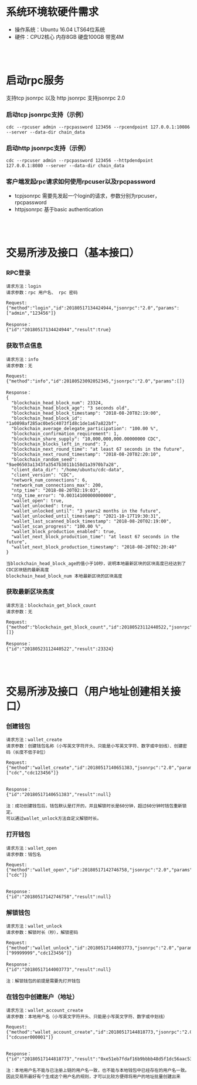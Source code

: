# 系统环境软硬件需求
* 操作系统：Ubuntu 16.04 LTS64位系统
* 硬件：CPU2核心  内存8GB  硬盘100GB  带宽4M

<br/>
<br/>

# 启动rpc服务
支持tcp jsonrpc 以及 http jsonrpc
支持jsonrpc 2.0

### 启动tcp jsonrpc支持（示例）
    cdc --rpcuser admin --rpcpassword 123456 --rpcendpoint 127.0.0.1:10086 --server --data-dir chain_data

### 启动http jsonrpc支持（示例）
    cdc --rpcuser admin --rpcpassword 123456 --httpdendpoint 127.0.0.1:8080 --server --data-dir chain_data

### 客户端发起rpc请求如何使用rpcuser以及rpcpassword
* tcpjsonrpc
需要先发起一个login的请求，参数分别为rpcuser，rpcpassword
* httpjsonrpc
基于basic authentication

<br/>
<br/>

# 交易所涉及接口（基本接口）
### RPC登录

    请求方法：login
    请求参数：rpc 用户名、 rpc 密码

    Request:
    {"method":"login","id":20180517134424944,"jsonrpc":"2.0","params":["admin","123456"]}
    
    Response：
    {"id":"20180517134424944","result":true}
    
    
### 获取节点信息

    请求方法：info
    请求参数：无

    Request:
    {"method":"info","id":20180523092052345,"jsonrpc":"2.0","params":[]}
    
    Response：
    {
	  "blockchain_head_block_num": 23324,
	  "blockchain_head_block_age": "3 seconds old",
	  "blockchain_head_block_timestamp": "2018-08-20T02:19:00",
	  "blockchain_head_block_id": "1a0898af285ac0be5c4073f1d8c1de1a67a822bf",
	  "blockchain_average_delegate_participation": "100.00 %",
	  "blockchain_confirmation_requirement": 1,
	  "blockchain_share_supply": "10,000,000,000.00000000 CDC",
	  "blockchain_blocks_left_in_round": 7,
	  "blockchain_next_round_time": "at least 67 seconds in the future",
	  "blockchain_next_round_timestamp": "2018-08-20T02:20:10",
	  "blockchain_random_seed": "9ae06503a1343fa3547b3011b158d1a3970b7a28",
	  "client_data_dir": "/home/ubuntu/cdc-data",
	  "client_version": "CDC",
	  "network_num_connections": 6,
	  "network_num_connections_max": 200,
	  "ntp_time": "2018-08-20T02:19:03",
	  "ntp_time_error": "0.00314100000000000",
	  "wallet_open": true,
	  "wallet_unlocked": true,
	  "wallet_unlocked_until": "3 years2 months in the future",
	  "wallet_unlocked_until_timestamp": "2021-10-17T19:30:31",
	  "wallet_last_scanned_block_timestamp": "2018-08-20T02:19:00",
	  "wallet_scan_progress": "100.00 %",
	  "wallet_block_production_enabled": true,
	  "wallet_next_block_production_time": "at least 67 seconds in the future",
	  "wallet_next_block_production_timestamp": "2018-08-20T02:20:40"
	}
    
    当blockchain_head_block_age的值小于10秒，说明本地最新区块的区块高度已经达到了CDC区块链的最新高度
    blockchain_head_block_num 本地最新区块的区块高度
    
    
### 获取最新区块高度

    请求方法：blockchain_get_block_count
    请求参数：无

    Request:
    {"method":"blockchain_get_block_count","id":20180523112440522,"jsonrpc":"2.0","params":[]}
    
    Response：
    {"id":"20180523112440522","result":23324} 


<br/>
<br/>


# 交易所涉及接口（用户地址创建相关接口）

### 创建钱包

    请求方法：wallet_create
    请求参数：创建钱包名称（小写英文字符开头、只能是小写英文字符、数字或中划线）、创建密码（长度不低于8位）

    Request:
    {"method":"wallet_create","id":20180517140651383,"jsonrpc":"2.0","params":["cdc","cdc123456"]}

    
    Response：
    {"id":"20180517140651383","result":null}
	
    注：成功创建钱包后，钱包默认是打开的，并且解锁时长是60分钟，超过60分钟时钱包重新锁定。
    可以通过wallet_unlock方法自定义解锁时长。

### 打开钱包

    请求方法：wallet_open
    请求参数：钱包名

    Request:
    {"method":"wallet_open","id":20180517142746758,"jsonrpc":"2.0","params":["cdc"]}

    
    Response：
    {"id":"20180517142746758","result":null}

### 解锁钱包

    请求方法：wallet_unlock
    请求参数：解锁时长（秒），解锁密码

    Request:
    {"method":"wallet_unlock","id":20180517144003773,"jsonrpc":"2.0","params":["99999999","cdc123456"]}
    
    Response：
    {"id":"20180517144003773","result":null}
    
    注：解锁钱包的前提是需要先打开钱包
    
### 在钱包中创建账户（地址）

    请求方法：wallet_account_create
    请求参数：本地用户名（小写英文字符开头、只能是小写英文字符、数字或中划线）

    Request:
    {"method":"wallet_account_create","id":20180517144818773,"jsonrpc":"2.0","params":["cdcuser000001"]}

    
    Response：
    {"id":"20180517144818773","result":"0xe51eb7fdaf16b9bbbb48d5f1dc56aac53e4f9fad"}
    
    注：本地用户名不能与已注册上链的用户名一致，也不能与本地钱包中已经存在的用户名一致。
    因此交易所最好有个生成这个用户名的规则，才可以比较方便得将用户的地址批量创建出来    
    
